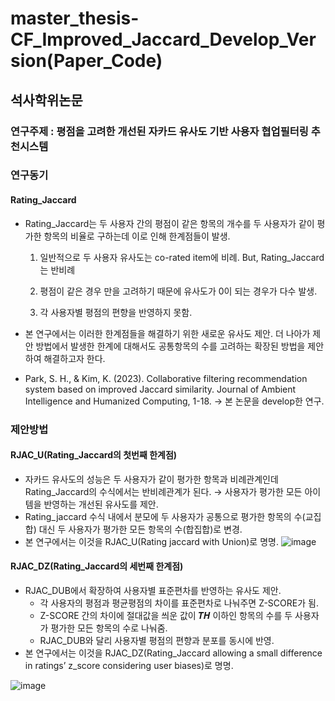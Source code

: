 # master_thesis-CF_Improved_Jaccard_Develop_Version(Paper_Code)

## 석사학위논문
### 연구주제 : 평점을 고려한 개선된 자카드 유사도 기반 사용자 협업필터링 추천시스템

### 연구동기
#### Rating_Jaccard

- Rating_Jaccard는 두 사용자 간의 평점이 같은 항목의 개수를 두 사용자가 같이 평가한 항목의 비율로 구하는데 이로 인해 한계점들이 발생.

  1) 일반적으로 두 사용자 유사도는 co-rated item에 비례. But, Rating_Jaccard는 반비례

  2) 평점이 같은 경우 만을 고려하기 때문에 유사도가 0이 되는 경우가 다수 발생.

  3) 각 사용자별 평점의 편향을 반영하지 못함.

- 본 연구에서는 이러한 한계점들을 해결하기 위한 새로운 유사도 제안. 더 나아가 제안 방법에서 발생한 한계에 대해서도 공통항목의 수를 고려하는 확장된 방법을 제안하여 해결하고자 한다.  
- Park, S. H., & Kim, K. (2023). Collaborative filtering recommendation system based on improved Jaccard similarity. Journal of Ambient Intelligence and Humanized Computing, 1-18. -> 본 논문을 develop한 연구.

### 제안방법
#### RJAC_U(Rating_Jaccard의 첫번째 한계점)
- 자카드 유사도의 성능은 두 사용자가 같이 평가한 항목과 비례관계인데 Rating_Jaccard의 수식에서는 반비례관계가 된다. → 사용자가 평가한 모든 아이템을 반영하는 개선된 유사도를 제안.
- Rating_jaccard 수식 내에서 분모에 두 사용자가 공통으로 평가한 항목의 수(교집합) 대신 두 사용자가 평가한 모든 항목의 수(합집합)로 변경.
- 본 연구에서는 이것을 RJAC_U(Rating jaccard with Union)로 명명.
![image](https://github.com/soonhp/master_thesis-CF_Improved_Jaccard_Develop_Version/assets/73877159/e257f961-51df-4954-9315-b31e7f7c69fa)





#### RJAC_DZ(Rating_Jaccard의 세번째 한계점)
- RJAC_DUB에서 확장하여 사용자별 표준편차를 반영하는 유사도 제안.
  - 각 사용자의 평점과 평균평점의 차이를 표준편차로 나눠주면 Z-SCORE가 됨.
  - Z-SCORE 간의 차이에 절대값을 씌운 값이 𝑻𝑯 이하인 항목의 수를 두 사용자가 평가한 모든 항목의 수로 나눠줌.
  - RJAC_DUB와 달리 사용자별 평점의 편향과 분포를 동시에 반영.
- 본 연구에서는 이것을 RJAC_DZ(Rating_Jaccard allowing a small difference in ratings’ z_score considering user biases)로 명명.
  
![image](https://github.com/soonhp/master_thesis-CF_Improved_Jaccard_Develop_Version/assets/73877159/27463a5f-b866-43dd-a761-18805d39cbbd)




